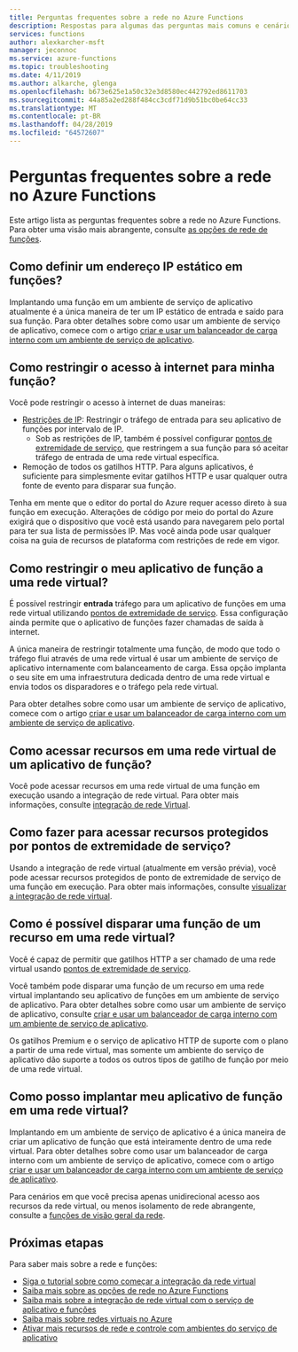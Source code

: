 ```yaml
---
title: Perguntas frequentes sobre a rede no Azure Functions
description: Respostas para algumas das perguntas mais comuns e cenários de rede com o Azure Functions.
services: functions
author: alexkarcher-msft
manager: jeconnoc
ms.service: azure-functions
ms.topic: troubleshooting
ms.date: 4/11/2019
ms.author: alkarche, glenga
ms.openlocfilehash: b673e625e1a50c32e3d8580ec442792ed8611703
ms.sourcegitcommit: 44a85a2ed288f484cc3cdf71d9b51bc0be64cc33
ms.translationtype: MT
ms.contentlocale: pt-BR
ms.lasthandoff: 04/28/2019
ms.locfileid: "64572607"
---
```

# <a name="frequently-asked-questions-about-networking-in-azure-functions"></a>Perguntas frequentes sobre a rede no Azure Functions

Este artigo lista as perguntas frequentes sobre a rede no Azure Functions. Para obter uma visão mais abrangente, consulte [as opções de rede de funções](functions-networking-options.md).

## <a name="how-do-i-set-a-static-ip-in-functions"></a>Como definir um endereço IP estático em funções?

Implantando uma função em um ambiente de serviço de aplicativo atualmente é a única maneira de ter um IP estático de entrada e saído para sua função. Para obter detalhes sobre como usar um ambiente de serviço de aplicativo, comece com o artigo [criar e usar um balanceador de carga interno com um ambiente de serviço de aplicativo](../app-service/environment/create-ilb-ase.md).

## <a name="how-do-i-restrict-internet-access-to-my-function"></a>Como restringir o acesso à internet para minha função?

Você pode restringir o acesso à internet de duas maneiras:

* [Restrições de IP](../app-service/app-service-ip-restrictions.md): Restringir o tráfego de entrada para seu aplicativo de funções por intervalo de IP.
    * Sob as restrições de IP, também é possível configurar [pontos de extremidade de serviço](../virtual-network/virtual-network-service-endpoints-overview.md), que restringem a sua função para só aceitar tráfego de entrada de uma rede virtual específica.
* Remoção de todos os gatilhos HTTP. Para alguns aplicativos, é suficiente para simplesmente evitar gatilhos HTTP e usar qualquer outra fonte de evento para disparar sua função.

Tenha em mente que o editor do portal do Azure requer acesso direto à sua função em execução. Alterações de código por meio do portal do Azure exigirá que o dispositivo que você está usando para navegarem pelo portal para ter sua lista de permissões IP. Mas você ainda pode usar qualquer coisa na guia de recursos de plataforma com restrições de rede em vigor.

## <a name="how-do-i-restrict-my-function-app-to-a-virtual-network"></a>Como restringir o meu aplicativo de função a uma rede virtual?

É possível restringir **entrada** tráfego para um aplicativo de funções em uma rede virtual utilizando [pontos de extremidade de serviço](./functions-networking-options.md#private-site-access). Essa configuração ainda permite que o aplicativo de funções fazer chamadas de saída à internet.

A única maneira de restringir totalmente uma função, de modo que todo o tráfego flui através de uma rede virtual é usar um ambiente de serviço de aplicativo internamente com balanceamento de carga. Essa opção implanta o seu site em uma infraestrutura dedicada dentro de uma rede virtual e envia todos os disparadores e o tráfego pela rede virtual. 

Para obter detalhes sobre como usar um ambiente de serviço de aplicativo, comece com o artigo [criar e usar um balanceador de carga interno com um ambiente de serviço de aplicativo](../app-service/environment/create-ilb-ase.md).

## <a name="how-can-i-access-resources-in-a-virtual-network-from-a-function-app"></a>Como acessar recursos em uma rede virtual de um aplicativo de função?

Você pode acessar recursos em uma rede virtual de uma função em execução usando a integração de rede virtual. Para obter mais informações, consulte [integração de rede Virtual](functions-networking-options.md#virtual-network-integration).

## <a name="how-do-i-access-resources-protected-by-service-endpoints"></a>Como fazer para acessar recursos protegidos por pontos de extremidade de serviço?

Usando a integração de rede virtual (atualmente em versão prévia), você pode acessar recursos protegidos de ponto de extremidade de serviço de uma função em execução. Para obter mais informações, consulte [visualizar a integração de rede virtual](functions-networking-options.md#preview-version-of-virtual-network-integration).

## <a name="how-can-i-trigger-a-function-from-a-resource-in-a-virtual-network"></a>Como é possível disparar uma função de um recurso em uma rede virtual?

Você é capaz de permitir que gatilhos HTTP a ser chamado de uma rede virtual usando [pontos de extremidade de serviço](./functions-networking-options.md#private-site-access). 

Você também pode disparar uma função de um recurso em uma rede virtual implantando seu aplicativo de funções em um ambiente de serviço de aplicativo. Para obter detalhes sobre como usar um ambiente de serviço de aplicativo, consulte [criar e usar um balanceador de carga interno com um ambiente de serviço de aplicativo](../app-service/environment/create-ilb-ase.md).

Os gatilhos Premium e o serviço de aplicativo HTTP de suporte com o plano a partir de uma rede virtual, mas somente um ambiente do serviço de aplicativo dão suporte a todos os outros tipos de gatilho de função por meio de uma rede virtual.

## <a name="how-can-i-deploy-my-function-app-in-a-virtual-network"></a>Como posso implantar meu aplicativo de função em uma rede virtual?

Implantando em um ambiente de serviço de aplicativo é a única maneira de criar um aplicativo de função que está inteiramente dentro de uma rede virtual. Para obter detalhes sobre como usar um balanceador de carga interno com um ambiente de serviço de aplicativo, comece com o artigo [criar e usar um balanceador de carga interno com um ambiente de serviço de aplicativo](https://docs.microsoft.com/azure/app-service/environment/create-ilb-ase).

Para cenários em que você precisa apenas unidirecional acesso aos recursos da rede virtual, ou menos isolamento de rede abrangente, consulte a [funções de visão geral da rede](functions-networking-options.md).

## <a name="next-steps"></a>Próximas etapas

Para saber mais sobre a rede e funções: 

* [Siga o tutorial sobre como começar a integração da rede virtual](./functions-create-vnet.md)
* [Saiba mais sobre as opções de rede no Azure Functions](./functions-networking-options.md)
* [Saiba mais sobre a integração de rede virtual com o serviço de aplicativo e funções](../app-service/web-sites-integrate-with-vnet.md)
* [Saiba mais sobre redes virtuais no Azure](../virtual-network/virtual-networks-overview.md)
* [Ativar mais recursos de rede e controle com ambientes do serviço de aplicativo](../app-service/environment/intro.md)
